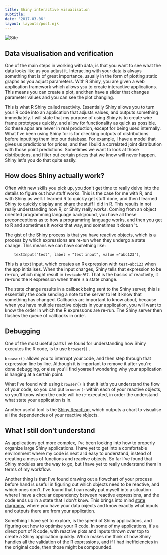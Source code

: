 ```yaml
---
title: Shiny interactive visualisation
subtitle: 
date: '2017-03-06'
layout: layouts/post.njk
---
```


![Site][2]

## Data visualisation and verification

One of the main steps in working with data, is that you want to see what the
data looks like as you adjust it. Interacting with your data is always
something that is of great importance, usually in the form of plotting static
graphs as you adjust parameters. With R Shiny, you are given a web application
framework which allows you to create interactive applications. This means you
can create a plot, and then have a slider that changes parameter values and
you can see the plot changing.

This is what R Shiny called reactivity. Essentially Shiny allows you to turn
your R code into an application that adjusts values, and outputs something
immediately. I will state that my purpose of using Shiny is to create wire
frame prototypes quickly, and allow for functionality as quick as possible. So
these apps are never in real production, except for being used internally.
What I've been using Shiny for is for checking outputs of distributions before
inputting them into our database. For example, I have a model that gives us
predictions for prices, and then I build a correlated joint distribution with
those point predictions. Sometimes we want to look at those distributions, and
filter out certain prices that we know will never happen. Shiny let's you do
that quite easily.

## How does Shiny actually work?

Often with new skills you pick up, you don't get time to really delve into the
details to figure out how stuff works. This is the case for me with R, and
with Shiny as well. I learned R to quickly get stuff done, and then I learned
Shiny to quickly display and share the stuff I did in R. This results in not
really understanding how R, or Shiny really _works_. Coming from an object
oriented programming language background, you have all these preconceptions as
to how a programming language works, and then you get to R and sometimes it
works that way, and sometimes it doesn 't.

The gist of the Shiny process is that you have reactive objects, which is a
process by which expressions are re-run when they undergo a state change. This
means we can have something like:

```
    textInput("test", label = "test input", value ="abc123"),
```

This is a text input, which creates an R expression with `test=abc123` when
the app initialises. When the input changes, Shiny tells that expression to be
re-run, which might result in `test=abc567`. That is the basics of reactivity,
it re-runs the R expression when there is a state change.

The state change results in a callback being sent to the Shiny server, this is
essentially the code sending a note to the server to let it know that
something has changed. Callbacks are important to know about, because when you
have multiple reactive objects in your application, you will want to know the
order in which the R expressions are re-run. The Shiny server then flushes the
queue of callbacks in order.

## Debugging

One of the most useful parts I've found for understanding how Shiny executes
the R code, is to use `browser()` .

`browser()` allows you to interrupt your code, and then step through that
expression line by line. Although it is important to remove it after you're
done debugging, or else you'll find yourself wondering why your application is
hanging at a certain point.

What I've found with using `browser()` is that it let's you understand the
flow of your code, so you can put `browser()` within each of your reactive
objects, so you'll know when the code will be re-executed, in order the
understand what state your application is in.

Another useful tool is the [Shiny ReactLog][3], which outputs a chart to
visualise all the dependencies of your reactive objects.

## What I still don't understand

As applications get more complex, I've been looking into how to properly
organize large Shiny applications. I have yet to get into a comfortable
environment where my code is neat and easy to understand, instead of creating
a mess of functions and reactive objects. So far I've found that Shiny modules
are the way to go, but I have yet to really understand them in terms of my
workflow.

Another thing is that I've found drawing out a flowchart of your process
before hand is useful in figuring out which objects need to be reactive, and
which ones don't. I've found that I can easily put myself into a situation
where I have a circular dependency between reactive expressions, and the code
ends up in a state that I don't know. This brings into mind [state
diagrams][4], where you have your data objects and know exactly what inputs
and outputs there are from your application.

Something I have yet to explore, is the speed of Shiny applications, and
figuring out how to optimise your R code. In some of my applications, it's a
direct port of R code, with reactive plots and inputs thrown over top to
create a Shiny application quickly. Which makes me think of how Shiny handles
all the validation of the R expressions, and if I had inefficiencies in the
original code, then those might be compounded.

[2]: /figures/shiny.png

[3]: https://shiny.rstudio.com/reference/shiny/latest/showReactLog.html

[4]: https://en.wikipedia.org/wiki/State_diagram
